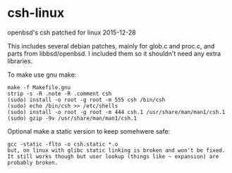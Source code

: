 # csh-linux
openbsd's csh patched for linux 2015-12-28

This includes several debian patches, mainly for glob.c and proc.c,
and parts from libbsd/openbsd. I included them so it shouldn't need
any extra libraries.

To make use gnu make:

    make -f Makefile.gnu
    strip -s -R .note -R .comment csh
    (sudo) install -o root -g root -m 555 csh /bin/csh
    (sudo) echo /bin/csh >> /etc/shells
    (sudo) install -o root -g root -m 444 csh.1 /usr/share/man/man1/csh.1
    (sudo) gzip -9v /usr/share/man/man1/csh.1


Optional make a static version to keep somehwere safe:

    gcc -static -flto -o csh.static *.o
    but, on linux with glibc static linking is broken and won't be fixed.
    It still works though but user lookup (things like ~ expansion) are
    probably broken.

